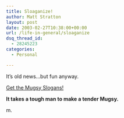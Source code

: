 ```yaml
---
title: Sloaganize!
author: Matt Stratton
layout: post
date: 2003-02-27T10:38:00+00:00
url: /life-in-general/sloaganize
dsq_thread_id:
  - 28245223
categories:
  - Personal

---
```

It&#8217;s old news&#8230;but fun anyway.

[Get the Mugsy Slogans!][1]

**It takes a tough man to make a tender Mugsy.**

m.

 [1]: http://www.thesurrealist.co.uk/slogan.cgi?word=Mugsy
